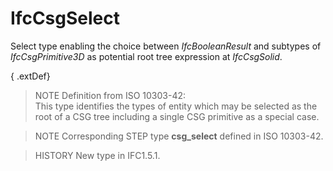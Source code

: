 IfcCsgSelect
============
Select type enabling the choice between _IfcBooleanResult_ and subtypes of
_IfcCsgPrimitive3D_ as potential root tree expression at _IfcCsgSolid_.  
  
{ .extDef}  
> NOTE  Definition from ISO 10303-42:  
> This type identifies the types of entity which may be selected as the root
> of a CSG tree including a single CSG primitive as a special case.  
  
> NOTE  Corresponding STEP type **csg_select** defined in ISO 10303-42.  
  
> HISTORY  New type in IFC1.5.1.  


